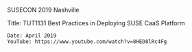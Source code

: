 SUSECON 2019 Nashville

Title:  TUT1131 Best Practices in Deploying SUSE CaaS Platform 

    Date: April 2019
    YouTube: https://www.youtube.com/watch?v=8HED8lRc4Fg

    
